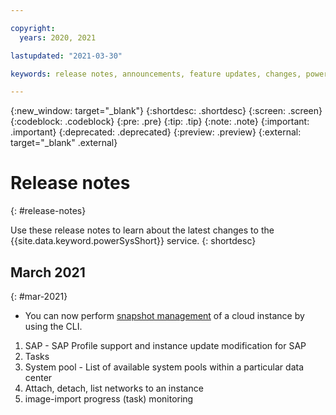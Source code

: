 ```yaml
---

copyright:
  years: 2020, 2021

lastupdated: "2021-03-30"

keywords: release notes, announcements, feature updates, changes, power systems virtual server

---
```


{:new_window: target="_blank"}
{:shortdesc: .shortdesc}
{:screen: .screen}
{:codeblock: .codeblock}
{:pre: .pre}
{:tip: .tip}
{:note: .note}
{:important: .important}
{:deprecated: .deprecated}
{:preview: .preview}
{:external: target="_blank" .external}

# Release notes
{: #release-notes}

Use these release notes to learn about the latest changes to the {{site.data.keyword.powerSysShort}} service.
{: shortdesc}

## March 2021
{: #mar-2021}

- You can now perform [snapshot management](/docs/power-iaas-cli-plugin?topic=power-iaas-cli-plugin-power-iaas-cli-reference#snapshot-id) of a cloud instance by using the CLI.

1. SAP  - SAP Profile support and instance update modification for SAP
2. Tasks
3. System pool - List of available system pools within a particular data center
4. Attach, detach, list networks to an instance
5. image-import progress (task) monitoring